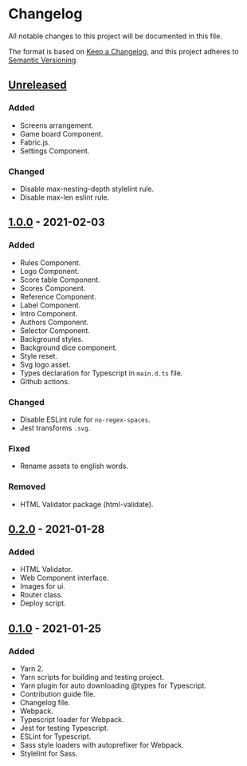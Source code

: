 # Changelog

All notable changes to this project will be documented in this file.

The format is based on [Keep a Changelog](https://keepachangelog.com/en/1.0.0/),
and this project adheres to [Semantic Versioning](https://semver.org/spec/v2.0.0.html).

## [Unreleased]

### Added

- Screens arrangement.
- Game board Component.
- Fabric.js.
- Settings Component.

### Changed

- Disable max-nesting-depth stylelint rule.
- Disable max-len eslint rule.

## [1.0.0] - 2021-02-03

### Added

- Rules Component.
- Logo Component.
- Score table Component.
- Scores Component.
- Reference Component.
- Label Component.
- Intro Component.
- Authors Component.
- Selector Component.
- Background styles.
- Background dice component.
- Style reset.
- Svg logo asset.
- Types declaration for Typescript in `main.d.ts` file.
- Github actions.

### Changed

- Disable ESLint rule for `no-regex-spaces`.
- Jest transforms `.svg`.

### Fixed

- Rename assets to english words.

### Removed

- HTML Validator package (html-validate).

## [0.2.0] - 2021-01-28

### Added

- HTML Validator.
- Web Component interface.
- Images for ui.
- Router class.
- Deploy script.

## [0.1.0] - 2021-01-25

### Added

- Yarn 2.
- Yarn scripts for building and testing project.
- Yarn plugin for auto downloading @types for Typescript.
- Contribution guide file.
- Changelog file.
- Webpack.
- Typescript loader for Webpack.
- Jest for testing Typescript.
- ESLint for Typescript.
- Sass style loaders with autoprefixer for Webpack.
- Stylelint for Sass.

[unreleased]: https://github.com/ruljin/CodersCamp2020.Project.TypeScript.YahtzeeGame/compare/1.0.0...HEAD
[1.0.0]: https://github.com/ruljin/CodersCamp2020.Project.TypeScript.YahtzeeGame/compare/0.2.0...1.0.0
[0.2.0]: https://github.com/ruljin/CodersCamp2020.Project.TypeScript.YahtzeeGame/compare/0.1.0...0.2.0
[0.1.0]: https://github.com/ruljin/CodersCamp2020.Project.TypeScript.YahtzeeGame/releases/tag/0.1.0

